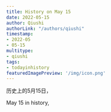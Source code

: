 ```yaml
---
title: History on May 15
date: 2022-05-15
author: Qiushi 
authorLink: "/authors/qiushi"
timestamp: 
- 2022-05
- 05-15
multitype: 
- qiushi
tags: 
- todayinhistory
featuredImagePreview: '/img/icon.png'
---
```









历史上的5月15日，

May 15 in history, 

<!--more-->

